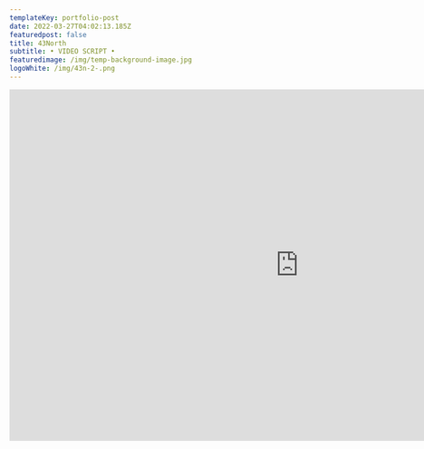 ```yaml
---
templateKey: portfolio-post
date: 2022-03-27T04:02:13.185Z
featuredpost: false
title: 43North
subtitle: • VIDEO SCRIPT •
featuredimage: /img/temp-background-image.jpg
logoWhite: /img/43n-2-.png
---
```

<iframe width="1020" height="620" src="https://www.youtube.com/embed/VeASx6hNwzg" title="YouTube video player" frameborder="0" allow="accelerometer; autoplay; clipboard-write; encrypted-media; gyroscope; picture-in-picture" allowfullscreen></iframe>